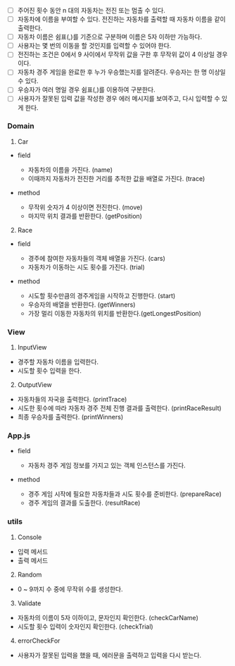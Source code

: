 - [ ] 주어진 횟수 동안 n 대의 자동차는 전진 또는 멈출 수 있다.
- [ ] 자동차에 이름을 부여할 수 있다. 전진하는 자동차를 출력할 때 자동차 이름을 같이 출력한다.
- [ ] 자동차 이름은 쉼표(,)를 기준으로 구분하며 이름은 5자 이하만 가능하다.
- [ ] 사용자는 몇 번의 이동을 할 것인지를 입력할 수 있어야 한다.
- [ ] 전진하는 조건은 0에서 9 사이에서 무작위 값을 구한 후 무작위 값이 4 이상일 경우이다.
- [ ] 자동차 경주 게임을 완료한 후 누가 우승했는지를 알려준다. 우승자는 한 명 이상일 수 있다.
- [ ] 우승자가 여러 명일 경우 쉼표(,)를 이용하여 구분한다.
- [ ] 사용자가 잘못된 입력 값을 작성한 경우 에러 메시지를 보여주고, 다시 입력할 수 있게 한다.

### Domain

1. Car

- field

  - 자동차의 이름을 가진다. (name)
  - 이때까지 자동차가 전진한 거리를 추적한 값을 배열로 가진다. (trace)

- method

  - 무작위 숫자가 4 이상이면 전진한다. (move)
  - 마지막 위치 결과를 반환한다. (getPosition)

2. Race

- field

  - 경주에 참여한 자동차들의 객체 배열을 가진다. (cars)
  - 자동차가 이동하는 시도 횟수를 가진다. (trial)

- method

  - 시도할 횟수만큼의 경주게임을 시작하고 진행한다. (start)
  - 우승자의 배열을 반환한다. (getWinners)
  - 가장 멀리 이동한 자동차의 위치를 반환한다.(getLongestPosition)

### View

1. InputView

- 경주할 자동차 이름을 입력한다.
- 시도할 횟수 입력을 한다.

2. OutputView

- 자동차들의 자국을 출력한다. (printTrace)
- 시도한 횟수에 따라 자동차 경주 전체 진행 결과를 출력한다. (printRaceResult)
- 최종 우승자를 출력한다. (printWinners)

### App.js

- field

  - 자동차 경주 게임 정보를 가지고 있는 객체 인스턴스를 가진다.

- method

  - 경주 게임 시작에 필요한 자동차들과 시도 횟수를 준비한다. (prepareRace)
  - 경주 게임의 결과를 도출한다. (resultRace)

### utils

1. Console

  - 입력 메서드
  - 출력 메서드

2. Random

  - 0 ~ 9까지 수 중에 무작위 수를 생성한다.

3. Validate

  - 자동차의 이름이 5자 이하이고, 문자인지 확인한다. (checkCarName)
  - 시도할 횟수 입력이 숫자인지 확인한다. (checkTrial)

4. errorCheckFor

  - 사용자가 잘못된 입력을 했을 때, 에러문을 출력하고 입력을 다시 받는다.
